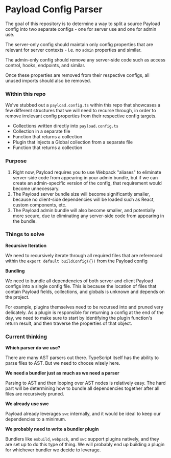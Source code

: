 # Payload Config Parser

The goal of this repository is to determine a way to split a source Payload config into two separate configs - one for server use and one for admin use.

The server-only config should maintain only config properties that are relevant for server contexts - i.e. no `admin` properties and similar.

The admin-only config should remove any server-side code such as access control, hooks, endpoints, and similar.

Once these properties are removed from their respective configs, all unused imports should also be removed.

### Within this repo

We've stubbed out a `payload.config.ts` within this repo that showcases a few different structures that we will need to recurse through, in order to remove irrelevant config properties from their respective config targets.

- Collections written directly into `payload.config.ts`
- Collection in a separate file
- Function that returns a collection
- Plugin that injects a Global collection from a separate file
- Function that returns a collection

### Purpose

1. Right now, Payload requires you to use Webpack "aliases" to eliminate server-side code from appearing in your admin bundle, but if we can create an admin-specific version of the config, that requirement would become unnecessary.
1. The Payload server bundle size will become significantly smaller, because no client-side dependencies will be loaded such as React, custom components, etc.
1. The Payload admin bundle will also become smaller, and potentially more secure, due to eliminating any server-side code from appearing in the bundle.

### Things to solve

**Recursive Iteration**

We need to recursively iterate through all required files that are referenced within the `export default buildConfig({})` from the Payload config

**Bundling**

We need to bundle all dependencies of both server and client Payload configs into a single config file. This is because the location of files that contain Payload fields, collections, and globals is unknown and depends on the project.

For example, plugins themselves need to be recursed into and pruned very delicately. As a plugin is responsible for returning a config at the end of the day, we need to make sure to start by identifying the plugin function's return result, and then traverse the properties of that object.

### Current thinking

**Which parser do we use?**

There are many AST parsers out there. TypeScript itself has the ability to parse files to AST. But we need to choose wisely here.

**We need a bundler just as much as we need a parser**

Parsing to AST and then looping over AST nodes is relatively easy. The hard part will be determining how to bundle all dependencies together after all files are recursively pruned.

**We already use swc**

Payload already leverages `swc` internally, and it would be ideal to keep our dependencies to a minimum.

**We probably need to write a bundler plugin**

Bundlers like `esbuild`, `webpack`, and `swc` support plugins natively, and they are set up to do this type of thing. We will probably end up building a plugin for whichever bundler we decide to leverage.

